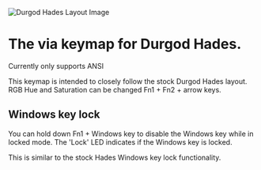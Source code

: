 ![Durgod Hades Layout Image](https://i.imgur.com/vsi6sdK.png)

# The via keymap for Durgod Hades.

Currently only supports ANSI

This keymap is intended to closely follow the stock Durgod Hades layout. RGB Hue and Saturation can be changed Fn1 + Fn2 + arrow keys. 

## Windows key lock

You can hold down Fn1 + Windows key to disable the Windows key while in locked mode.
The 'Lock' LED indicates if the Windows key is locked.

This is similar to the stock Hades Windows key lock functionality.
